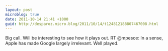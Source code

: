 ```yaml
---
layout: post
microblog: true
date: 2011-10-14 21:41 +1000
guid: http://desparoz.micro.blog/2011/10/14/t124812188807467008.html
---
```

Big call. Will be interesting to see how it plays out. RT @mpesce: In a sense, Apple has made Google largely irrelevant.  Well played.
